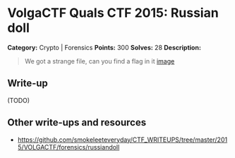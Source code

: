 # VolgaCTF Quals CTF 2015: Russian doll

**Category:** Crypto | Forensics
**Points:** 300
**Solves:** 28
**Description:**

> We got a strange file, can you find a flag in it [image](http://files.2015.volgactf.ru/russian_doll/russian_doll.iso)

## Write-up

(TODO)

## Other write-ups and resources

* <https://github.com/smokeleeteveryday/CTF_WRITEUPS/tree/master/2015/VOLGACTF/forensics/russiandoll>
